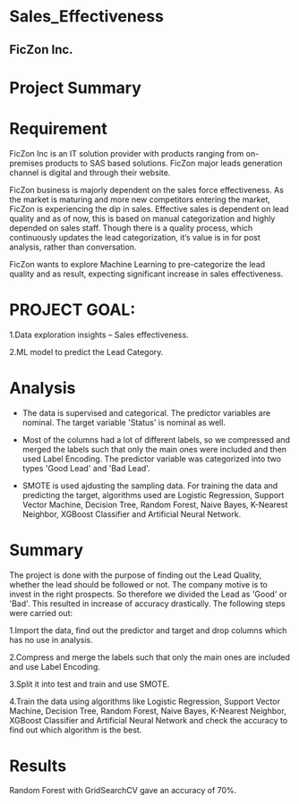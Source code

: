 # Sales_Effectiveness
## FicZon Inc.
# Project Summary
# Requirement
FicZon Inc is an IT solution provider with products ranging from on-premises products to SAS based solutions. FicZon major leads generation channel is digital and through their website.

FicZon business is majorly dependent on the sales force effectiveness. As the market is maturing and more new competitors entering the market, FicZon is experiencing the dip in sales. Effective sales is dependent on lead quality and as of now, this is based on manual categorization and highly depended on sales staff. Though there is a quality process, which continuously updates the lead categorization, it’s value is in for post analysis, rather than conversation.

FicZon wants to explore Machine Learning to pre-categorize the lead quality and as result, expecting significant increase in sales effectiveness.

# PROJECT GOAL:

1.Data exploration insights – Sales effectiveness.

2.ML model to predict the Lead Category.


# Analysis
* The data is supervised and categorical. The predictor variables are nominal. The target variable 'Status' is nominal as well.
  
* Most of the columns had a lot of different labels, so we compressed and merged the labels such that only the main ones were included and then used Label Encoding. The predictor variable was categorized into two types 'Good Lead' and 'Bad Lead'.
  
* SMOTE is used ajdusting the sampling data. For training the data and predicting the target, algorithms used are Logistic Regression, Support Vector Machine, Decision Tree, Random Forest, Naive Bayes, K-Nearest Neighbor, XGBoost Classifier and Artificial Neural Network.
  
# Summary

The project is done with the purpose of finding out the Lead Quality, whether the lead should be followed or not. The company motive is to invest in the right prospects. So therefore we divided the Lead as 'Good' or 'Bad'. This resulted in increase of accuracy drastically. The following steps were carried out:

1.Import the data, find out the predictor and target and drop columns which has no use in analysis.

2.Compress and merge the labels such that only the main ones are included and use Label Encoding.

3.Split it into test and train and use SMOTE.

4.Train the data using algorithms like Logistic Regression, Support Vector Machine, Decision Tree, Random Forest, Naive Bayes, K-Nearest Neighbor, XGBoost Classifier and Artificial Neural Network and check the accuracy to find out which algorithm is the best.

# Results
Random Forest with GridSearchCV gave an accuracy of 70%.
